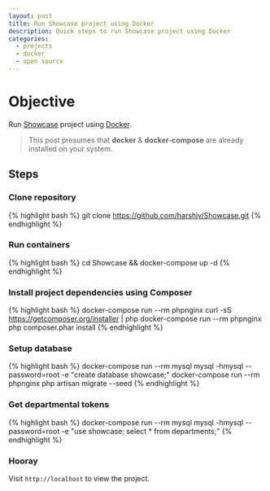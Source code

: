 ```yaml
---
layout: post
title: Run Showcase project using Docker
description: Quick steps to run Showcase project using Docker
categories:
  - projects
  - docker
  - open source
---
```


# Objective

Run [Showcase](https://github.com/harshjv/Showcase "Showcase") project using [Docker](http://www.docker.com "Docker").

> This post presumes that **docker** & **docker-compose** are already installed on your system.

## Steps

### Clone repository

{% highlight bash %}
git clone https://github.com/harshjv/Showcase.git
{% endhighlight %}


### Run containers

{% highlight bash %}
cd Showcase &&  docker-compose up -d
{% endhighlight %}


### Install project dependencies using Composer

{% highlight bash %}
docker-compose run --rm phpnginx curl -sS https://getcomposer.org/installer | php
docker-compose run --rm phpnginx php composer.phar install
{% endhighlight %}


### Setup database

{% highlight bash %}
docker-compose run --rm mysql mysql -hmysql --password=root -e "create database showcase;"
docker-compose run --rm phpnginx php artisan migrate --seed
{% endhighlight %}


### Get departmental tokens

{% highlight bash %}
docker-compose run --rm mysql mysql -hmysql --password=root -e "use showcase; select * from departments;"
{% endhighlight %}


### Hooray

Visit `http://localhost` to view the project.
